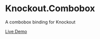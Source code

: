 Knockout.Combobox
=================

A combobox binding for Knockout

[Live Demo](http://jsfiddle.net/AWHhr/4)
